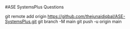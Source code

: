 #ASE SystemsPlus Questions

git remote add origin https://github.com/thejunaidiqbal/ASE-SystemsPlus.git
git branch -M main
git push -u origin main
